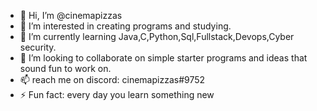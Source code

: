 - 👋 Hi, I’m @cinemapizzas
- 👀 I’m interested in creating programs and studying.
- 🌱 I’m currently learning Java,C,Python,Sql,Fullstack,Devops,Cyber security.
- 💞️ I’m looking to collaborate on simple starter programs and ideas that sound fun to work on.
- 📫  reach me on discord: cinemapizzas#9752
- ⚡ Fun fact: every day you learn something new

<!---
cinemapizzas/cinemapizzas is a ✨ special ✨ repository because its `README.md` (this file) appears on your GitHub profile.
You can click the Preview link to take a look at your changes.
--->
